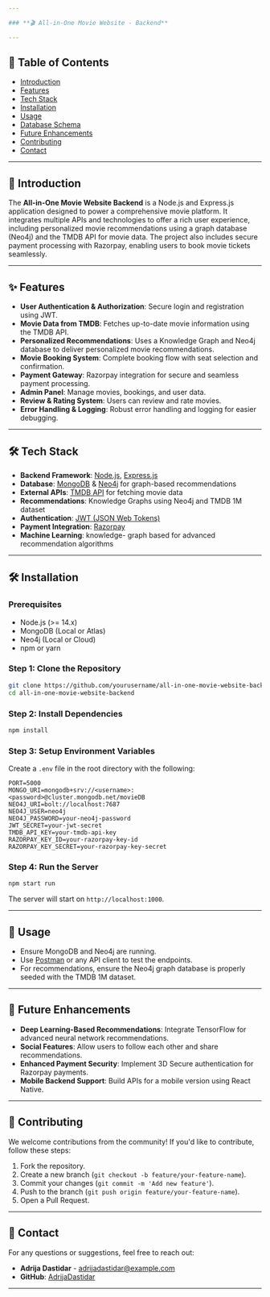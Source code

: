 ```yaml
---

### **🎬 All-in-One Movie Website - Backend**

---
```


## 📜 Table of Contents
- [Introduction](#introduction)
- [Features](#features)
- [Tech Stack](#tech-stack)
- [Installation](#installation)
- [Usage](#usage)
- [Database Schema](#database-schema)
- [Future Enhancements](#future-enhancements)
- [Contributing](#contributing)
- [Contact](#contact)

---

## 📝 Introduction
The **All-in-One Movie Website Backend** is a Node.js and Express.js application designed to power a comprehensive movie platform. It integrates multiple APIs and technologies to offer a rich user experience, including personalized movie recommendations using a graph database (Neo4j) and the TMDB API for movie data. The project also includes secure payment processing with Razorpay, enabling users to book movie tickets seamlessly.

---

## ✨ Features
- **User Authentication & Authorization**: Secure login and registration using JWT.
- **Movie Data from TMDB**: Fetches up-to-date movie information using the TMDB API.
- **Personalized Recommendations**: Uses a Knowledge Graph and Neo4j database to deliver personalized movie recommendations.
- **Movie Booking System**: Complete booking flow with seat selection and confirmation.
- **Payment Gateway**: Razorpay integration for secure and seamless payment processing.
- **Admin Panel**: Manage movies, bookings, and user data.
- **Review & Rating System**: Users can review and rate movies.
- **Error Handling & Logging**: Robust error handling and logging for easier debugging.

---

## 🛠️ Tech Stack
- **Backend Framework**: [Node.js](https://nodejs.org/), [Express.js](https://expressjs.com/)
- **Database**: [MongoDB](https://www.mongodb.com/) & [Neo4j](https://neo4j.com/) for graph-based recommendations
- **External APIs**: [TMDB API](https://developers.themoviedb.org/3/getting-started/introduction) for fetching movie data
- **Recommendations**: Knowledge Graphs using Neo4j and TMDB 1M dataset
- **Authentication**: [JWT (JSON Web Tokens)](https://jwt.io/)
- **Payment Integration**: [Razorpay](https://razorpay.com/)
- **Machine Learning**: knowledge- graph based for advanced recommendation algorithms

---

## 🛠️ Installation

### Prerequisites
- Node.js (>= 14.x)
- MongoDB (Local or Atlas)
- Neo4j (Local or Cloud)
- npm or yarn

### Step 1: Clone the Repository
```bash
git clone https://github.com/yourusername/all-in-one-movie-website-backend.git
cd all-in-one-movie-website-backend
```

### Step 2: Install Dependencies
```bash
npm install
```

### Step 3: Setup Environment Variables
Create a `.env` file in the root directory with the following:
```
PORT=5000
MONGO_URI=mongodb+srv://<username>:<password>@cluster.mongodb.net/movieDB
NEO4J_URI=bolt://localhost:7687
NEO4J_USER=neo4j
NEO4J_PASSWORD=your-neo4j-password
JWT_SECRET=your-jwt-secret
TMDB_API_KEY=your-tmdb-api-key
RAZORPAY_KEY_ID=your-razorpay-key-id
RAZORPAY_KEY_SECRET=your-razorpay-key-secret
```

### Step 4: Run the Server
```bash
npm start run
```
The server will start on `http://localhost:1000`.

---

## 🚀 Usage
- Ensure MongoDB and Neo4j are running.
- Use [Postman](https://www.postman.com/) or any API client to test the endpoints.
- For recommendations, ensure the Neo4j graph database is properly seeded with the TMDB 1M dataset.

---

## 🔮 Future Enhancements
- **Deep Learning-Based Recommendations**: Integrate TensorFlow for advanced neural network recommendations.
- **Social Features**: Allow users to follow each other and share recommendations.
- **Enhanced Payment Security**: Implement 3D Secure authentication for Razorpay payments.
- **Mobile Backend Support**: Build APIs for a mobile version using React Native.

---

## 🤝 Contributing
We welcome contributions from the community! If you'd like to contribute, follow these steps:
1. Fork the repository.
2. Create a new branch (`git checkout -b feature/your-feature-name`).
3. Commit your changes (`git commit -m 'Add new feature'`).
4. Push to the branch (`git push origin feature/your-feature-name`).
5. Open a Pull Request.

---

## 📧 Contact
For any questions or suggestions, feel free to reach out:
- **Adrija Dastidar** - adrijadastidar@example.com
- **GitHub**: [AdrijaDastidar](https://github.com/AdrijaDastidar)

---
